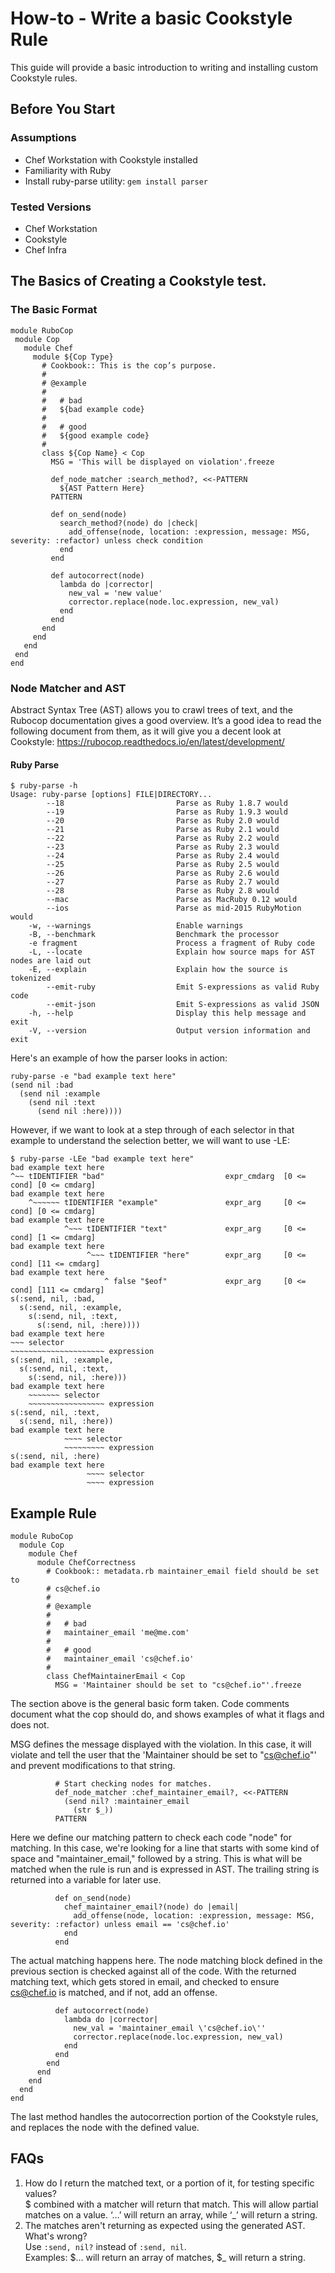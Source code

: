 # How-to - Write a basic Cookstyle Rule

This guide will provide a basic introduction to writing and installing custom Cookstyle rules.

## Before You Start

### Assumptions

* Chef Workstation with Cookstyle installed
* Familiarity with Ruby
* Install ruby-parse utility: `gem install parser`

### Tested Versions

* Chef Workstation
* Cookstyle
* Chef Infra

## The Basics of Creating a Cookstyle test.

### The Basic Format
```
module RuboCop
 module Cop
   module Chef
     module ${Cop Type}
       # Cookbook:: This is the cop’s purpose.
       #
       # @example
       #
       #   # bad
       #   ${bad example code}
       #
       #   # good
       #   ${good example code}
       #
       class ${Cop Name} < Cop
         MSG = 'This will be displayed on violation'.freeze
 
         def_node_matcher :search_method?, <<-PATTERN
           ${AST Pattern Here}
         PATTERN
 
         def on_send(node)
           search_method?(node) do |check|
             add_offense(node, location: :expression, message: MSG, severity: :refactor) unless check condition
           end
         end
 
         def autocorrect(node)
           lambda do |corrector|
             new_val = 'new value'
             corrector.replace(node.loc.expression, new_val)
           end
         end
       end
     end
   end
 end
end
```

### Node Matcher and AST
Abstract Syntax Tree (AST) allows you to crawl trees of text, and the Rubocop documentation gives a good overview. It’s a good idea to read the following document from them, as it will give you a decent look at Cookstyle:
https://rubocop.readthedocs.io/en/latest/development/

#### Ruby Parse
```
$ ruby-parse -h
Usage: ruby-parse [options] FILE|DIRECTORY...
        --18                         Parse as Ruby 1.8.7 would
        --19                         Parse as Ruby 1.9.3 would
        --20                         Parse as Ruby 2.0 would
        --21                         Parse as Ruby 2.1 would
        --22                         Parse as Ruby 2.2 would
        --23                         Parse as Ruby 2.3 would
        --24                         Parse as Ruby 2.4 would
        --25                         Parse as Ruby 2.5 would
        --26                         Parse as Ruby 2.6 would
        --27                         Parse as Ruby 2.7 would
        --28                         Parse as Ruby 2.8 would
        --mac                        Parse as MacRuby 0.12 would
        --ios                        Parse as mid-2015 RubyMotion would
    -w, --warnings                   Enable warnings
    -B, --benchmark                  Benchmark the processor
    -e fragment                      Process a fragment of Ruby code
    -L, --locate                     Explain how source maps for AST nodes are laid out
    -E, --explain                    Explain how the source is tokenized
        --emit-ruby                  Emit S-expressions as valid Ruby code
        --emit-json                  Emit S-expressions as valid JSON
    -h, --help                       Display this help message and exit
    -V, --version                    Output version information and exit
```
Here's an example of how the parser looks in action:
```
ruby-parse -e "bad example text here"
(send nil :bad
  (send nil :example
    (send nil :text
      (send nil :here))))
```
However, if we want to look at a step through of each selector in that example to understand the selection better, we will want to use -LE:
```
$ ruby-parse -LEe "bad example text here"
bad example text here   
^~~ tIDENTIFIER "bad"                           expr_cmdarg  [0 <= cond] [0 <= cmdarg] 
bad example text here   
    ^~~~~~~ tIDENTIFIER "example"               expr_arg     [0 <= cond] [0 <= cmdarg] 
bad example text here   
            ^~~~ tIDENTIFIER "text"             expr_arg     [0 <= cond] [1 <= cmdarg] 
bad example text here   
                 ^~~~ tIDENTIFIER "here"        expr_arg     [0 <= cond] [11 <= cmdarg] 
bad example text here   
                     ^ false "$eof"             expr_arg     [0 <= cond] [111 <= cmdarg] 
s(:send, nil, :bad,
  s(:send, nil, :example,
    s(:send, nil, :text,
      s(:send, nil, :here))))
bad example text here
~~~ selector                    
~~~~~~~~~~~~~~~~~~~~~ expression
s(:send, nil, :example,
  s(:send, nil, :text,
    s(:send, nil, :here)))
bad example text here
    ~~~~~~~ selector            
    ~~~~~~~~~~~~~~~~~ expression
s(:send, nil, :text,
  s(:send, nil, :here))
bad example text here
            ~~~~ selector       
            ~~~~~~~~~ expression
s(:send, nil, :here)
bad example text here
                 ~~~~ selector  
                 ~~~~ expression
```
## Example Rule
```
module RuboCop
  module Cop
    module Chef
      module ChefCorrectness
        # Cookbook:: metadata.rb maintainer_email field should be set to
        # cs@chef.io
        #
        # @example
        #
        #   # bad
        #   maintainer_email 'me@me.com'
        #
        #   # good
        #   maintainer_email 'cs@chef.io'
        #
        class ChefMaintainerEmail < Cop
          MSG = 'Maintainer should be set to "cs@chef.io"'.freeze
```
The section above is the general basic form taken. Code comments document what the cop should do, and shows examples of what it flags and does not.

MSG defines the message displayed with the violation. In this case, it will violate and tell the user that the 'Maintainer should be set to "cs@chef.io"' and prevent modifications to that string. 
```
          # Start checking nodes for matches.
          def_node_matcher :chef_maintainer_email?, <<-PATTERN
            (send nil? :maintainer_email
              (str $_))
          PATTERN
```
Here we define our matching pattern to check each code "node" for matching. In this case, we're looking for a line that starts with some kind of space and "maintainer_email," followed by a string. This is what will be matched when the rule is run and is expressed in AST. The trailing string is returned into a variable for later use.
```
          def on_send(node)
            chef_maintainer_email?(node) do |email|
              add_offense(node, location: :expression, message: MSG, severity: :refactor) unless email == 'cs@chef.io'
            end
          end
```
The actual matching happens here. The node matching block defined in the previous section is checked against all of the code. With the returned matching text, which gets stored in email, and checked to ensure cs@chef.io is matched, and if not, add an offense.
```
          def autocorrect(node)
            lambda do |corrector|
              new_val = 'maintainer_email \'cs@chef.io\''
              corrector.replace(node.loc.expression, new_val)
            end
          end
        end
      end
    end
  end
end
```
The last method handles the autocorrection portion of the Cookstyle rules, and replaces the node with the defined value. 
## FAQs
1. How do I return the matched text, or a portion of it, for testing specific values?<br />
$ combined with a matcher will return that match. This will allow partial matches on a value. ‘…’ will return an array, while ‘_’ will return a string.
2. The matches aren't returning as expected using the generated AST. What's wrong?<br /> 
Use `:send, nil?` instead of `:send, nil`.<br /> 
Examples: $... will return an array of matches, $_ will return a string.
